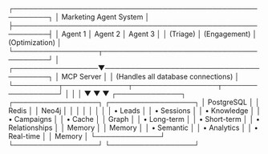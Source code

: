 ┌─────────────────────────────────────────────────────────┐
│                Marketing Agent System                   │
├─────────────────────────────────────────────────────────┤
│  Agent 1     │    Agent 2     │    Agent 3             │
│  (Triage)    │  (Engagement)  │  (Optimization)        │
└─────────────────┬───────────────────────────────────────┘
                  │ 
┌─────────────────▼───────────────────────────────────────┐
│                MCP Server                               │
│         (Handles all database connections)              │
└─────────┬─────────────┬─────────────────┬─────────────────┘
          │             │                 │
          ▼             ▼                 ▼
┌─────────────┐ ┌─────────────────┐ ┌─────────────────┐
│ PostgreSQL  │ │     Redis       │ │     Neo4j       │
│             │ │                 │ │                 │
│ • Leads     │ │ • Sessions      │ │ • Knowledge     │
│ • Campaigns │ │ • Cache         │ │   Graph         │
│ • Long-term │ │ • Short-term    │ │ • Relationships │
│   Memory    │ │   Memory        │ │ • Semantic      │
│ • Analytics │ │ • Real-time     │ │   Memory        │
└─────────────┘ └─────────────────┘ └─────────────────┘
